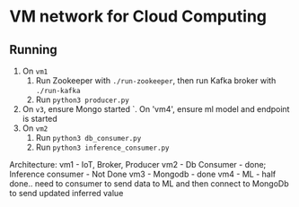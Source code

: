 # VM network for Cloud Computing

## Running

1. On `vm1`
	1. Run Zookeeper with `./run-zookeeper`, then run Kafka broker with `./run-kafka`
	1. Run `python3 producer.py`
1. On `v3`, ensure Mongo started
`. On 'vm4', ensure ml model and endpoint is started
1. On `vm2`
	1. Run `python3 db_consumer.py`
	1. Run `python3 inference_consumer.py`

Architecture:
vm1 - IoT, Broker, Producer
vm2 - Db Consumer - done; Inference consumer - Not Done
vm3 - Mongodb - done
vm4 - ML - half done.. need to consumer to send data to ML and then connect to MongoDb to send updated inferred value


